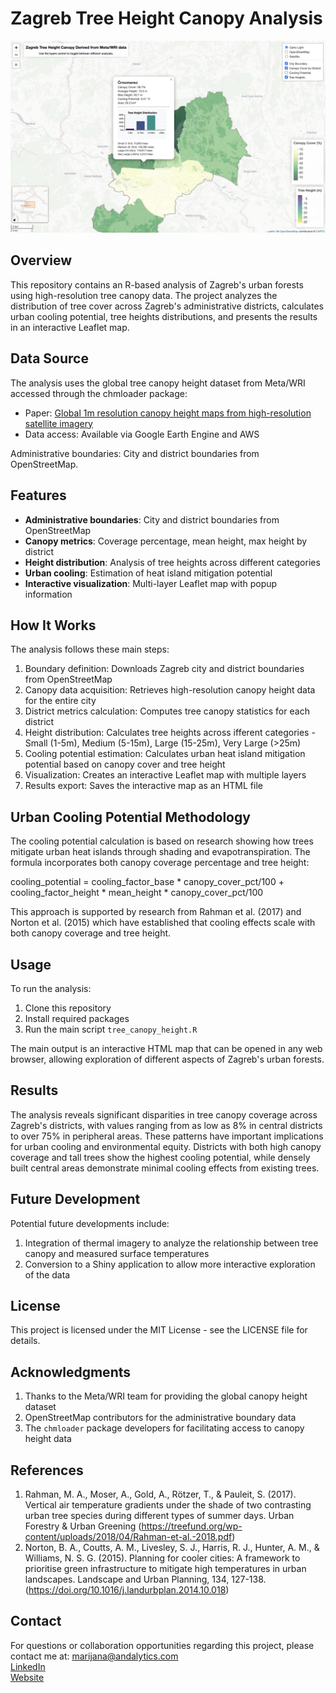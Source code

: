 # Zagreb Tree Height Canopy Analysis

![](img/tree_height_zagreb.jpg)

## Overview

This repository contains an R-based analysis of Zagreb's urban forests using high-resolution tree canopy data. 
The project analyzes the distribution of tree cover across Zagreb's administrative districts, calculates urban 
cooling potential, tree heights distributions, and presents the results in an 
interactive Leaflet map.

## Data Source

The analysis uses the global tree canopy height dataset from Meta/WRI accessed through the chmloader package:

- Paper: [Global 1m resolution canopy height maps from high-resolution satellite imagery](https://www.sciencedirect.com/science/article/pii/S003442572300439X)
- Data access: Available via Google Earth Engine and AWS

Administrative boundaries: City and district boundaries from OpenStreetMap.

## Features
- **Administrative boundaries**: City and district boundaries from OpenStreetMap
- **Canopy metrics**: Coverage percentage, mean height, max height by district
- **Height distribution**: Analysis of tree heights across different categories
- **Urban cooling**: Estimation of heat island mitigation potential
- **Interactive visualization**: Multi-layer Leaflet map with popup information

## How It Works
The analysis follows these main steps:

1. Boundary definition: Downloads Zagreb city and district boundaries from OpenStreetMap
2. Canopy data acquisition: Retrieves high-resolution canopy height data for the entire city
3. District metrics calculation: Computes tree canopy statistics for each district
4. Height distribution: Calculates tree heights across ifferent categories - Small (1-5m), Medium (5-15m), Large (15-25m), Very Large (>25m)
5. Cooling potential estimation: Calculates urban heat island mitigation potential based on canopy cover and tree height
6. Visualization: Creates an interactive Leaflet map with multiple layers
7. Results export: Saves the interactive map as an HTML file 

## Urban Cooling Potential Methodology
The cooling potential calculation is based on research showing how trees mitigate urban heat islands through shading 
and evapotranspiration. The formula incorporates both canopy coverage percentage and tree height:

cooling_potential = cooling_factor_base * canopy_cover_pct/100 + 
                    cooling_factor_height * mean_height * canopy_cover_pct/100

This approach is supported by research from Rahman et al. (2017) and Norton et al. (2015) which have established 
that cooling effects scale with both canopy coverage and tree height.

## Usage
To run the analysis:  
1. Clone this repository  
2. Install required packages    
3. Run the main script `tree_canopy_height.R`

The main output is an interactive HTML map that can be opened in any web browser, allowing exploration of 
different aspects of Zagreb's urban forests.

## Results
The analysis reveals significant disparities in tree canopy coverage across Zagreb's districts, with values ranging 
from as low as 8% in central districts to over 75% in peripheral areas. These patterns have important implications 
for urban cooling and environmental equity.
Districts with both high canopy coverage and tall trees show the highest cooling potential, while densely built central areas 
demonstrate minimal cooling effects from existing trees.

## Future Development
Potential future developments include:  
1. Integration of thermal imagery to analyze the relationship between tree canopy and measured surface temperatures  
2. Conversion to a Shiny application to allow more interactive exploration of the data

## License
This project is licensed under the MIT License - see the LICENSE file for details.

## Acknowledgments
1. Thanks to the Meta/WRI team for providing the global canopy height dataset
2. OpenStreetMap contributors for the administrative boundary data
3. The `chmloader` package developers for facilitating access to canopy height data

## References
1. Rahman, M. A., Moser, A., Gold, A., Rötzer, T., & Pauleit, S. (2017). Vertical air temperature gradients under 
the shade of two contrasting urban tree species during different types of summer days. 
Urban Forestry & Urban Greening (https://treefund.org/wp-content/uploads/2018/04/Rahman-et-al.-2018.pdf)
2. Norton, B. A., Coutts, A. M., Livesley, S. J., Harris, R. J., Hunter, A. M., & Williams, N. S. G. (2015). Planning 
for cooler cities: A framework to prioritise green infrastructure to mitigate high temperatures in urban landscapes. 
Landscape and Urban Planning, 134, 127-138. (https://doi.org/10.1016/j.landurbplan.2014.10.018)

## Contact
For questions or collaboration opportunities regarding this project, please contact me at:
marijana@andalytics.com  
[LinkedIn](https://www.linkedin.com/in/marijana-andabaka/)  
[Website](https://andalytics.com/en/)  

